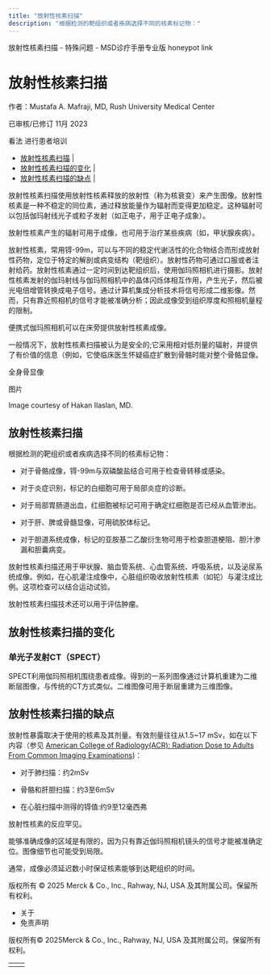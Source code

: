 ```yaml
---
title: "放射性核素扫描"
description: "根据检测的靶组织或者疾病选择不同的核素标记物："
---
```


﻿放射性核素扫描 \- 特殊问题 \- MSD诊疗手册专业版 honeypot link

# 放射性核素扫描

作者：Mustafa A. Mafraji, MD, Rush University Medical Center

已审核/已修订 11月 2023

看法 进行患者培训

- [放射性核素扫描](#放射性核素扫描_v1125153_zh) \|
- [放射性核素扫描的变化](#放射性核素扫描的变化_v1125168_zh) \|
- [放射性核素扫描的缺点](#放射性核素扫描的缺点_v1125174_zh) \|

放射性核素扫描使用放射性核素释放的放射性（称为核衰变）来产生图像。放射性核素是一种不稳定的同位素，通过释放能量作为辐射而变得更加稳定。这种辐射可以包括伽玛射线光子或粒子发射（如正电子，用于正电子成象）。

放射性核素产生的辐射可用于成像，也可用于治疗某些疾病（如，甲状腺疾病）。

放射性核素，常用锝-99m，可以与不同的稳定代谢活性的化合物结合而形成放射性药物，定位于特定的解剖或病变结构（靶组织）。放射性药物可通过口服或者注射给药。放射性核素通过一定时间到达靶组织后，使用伽玛照相机进行摄影。放射性核素发射的伽玛射线与伽玛照相机中的晶体闪烁体相互作用，产生光子，然后被光电倍增管转换成电子信号。通过计算机集成分析技术将信号形成二维影像。然而，只有靠近照相机的信号才能被准确分析；因此成像受到组织厚度和照相机量程的限制。

便携式伽玛照相机可以在床旁提供放射性核素成像。

一般情况下，放射性核素扫描被认为是安全的;它采用相对低剂量的辐射，并提供了有价值的信息（例如，它使临床医生怀疑癌症扩散到骨骼时能对整个骨骼显像。

全身骨显像



图片

Image courtesy of Hakan Ilaslan, MD.

## 放射性核素扫描

根据检测的靶组织或者疾病选择不同的核素标记物：

- 对于骨骼成像，锝-99m与双磷酸盐结合可用于检查骨转移或感染。

- 对于炎症识别，标记的白细胞可用于局部炎症的诊断。

- 对于局部胃肠道出血，红细胞被标记可用于确定红细胞是否已经从血管渗出。

- 对于肝、脾或骨髓显像，可用硫胶体标记。

- 对于胆道系统成像，标记的亚胺基二乙酸衍生物可用于检查胆道梗阻、胆汁渗漏和胆囊病变。


放射性核素扫描还用于甲状腺、脑血管系统、心血管系统、呼吸系统，以及泌尿系统成像。例如，在心肌灌注成像中，心脏组织吸收放射性核素（如铊）与灌注成比例。这项检查可以结合运动试验。

放射性核素扫描技术还可以用于评估肿瘤。

## 放射性核素扫描的变化

### 单光子发射CT（SPECT）

SPECT利用伽玛照相机围绕患者成像。得到的一系列图像通过计算机重建为二维断层图像，与传统的CT方式类似。二维图像可用于断层重建为三维图像。

## 放射性核素扫描的缺点

放射性暴露取决于使用的核素及其剂量。有效剂量往往从1.5~17 mSv，如在以下内容（参见 [American College of Radiology(ACR): Radiation Dose to Adults From Common Imaging Examinations](https://www.radiologyinfo.org/en/info/safety-xray))：

- 对于肺扫描：约2mSv

- 骨骼和肝胆扫描：约3至6mSv

- 在心脏扫描中测得的锝值:约9至12毫西弗


放射性核素的反应罕见。

能够准确成像的区域是有限的，因为只有靠近伽玛照相机镜头的信号才能被准确定位。图像细节也可能受到局限。

通常，成像必须延迟数小时保证核素能够到达靶组织的时间。



版权所有 © 2025
Merck & Co., Inc., Rahway, NJ, USA 及其附属公司。保留所有权利。

- 关于
- 免责声明

版权所有© 2025Merck & Co., Inc., Rahway, NJ, USA 及其附属公司。保留所有权利。

|     |     |
| --- | --- |
|  |  |